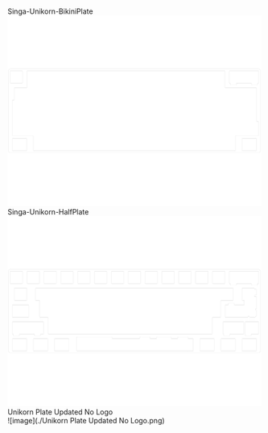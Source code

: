 <br/>Singa-Unikorn-BikiniPlate<br/>![image](./Singa-Unikorn-BikiniPlate.png)<br/>Singa-Unikorn-HalfPlate<br/>![image](./Singa-Unikorn-HalfPlate.png)<br/>Unikorn Plate Updated No Logo<br/>![image](./Unikorn Plate Updated No Logo.png)